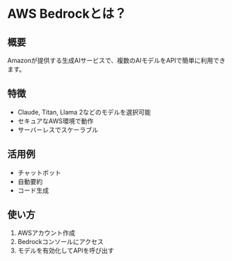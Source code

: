# AWS Bedrockとは？

## 概要
Amazonが提供する生成AIサービスで、複数のAIモデルをAPIで簡単に利用できます。

## 特徴
- Claude, Titan, Llama 2などのモデルを選択可能
- セキュアなAWS環境で動作
- サーバーレスでスケーラブル

## 活用例
- チャットボット
- 自動要約
- コード生成

## 使い方
1. AWSアカウント作成
2. Bedrockコンソールにアクセス
3. モデルを有効化してAPIを呼び出す
